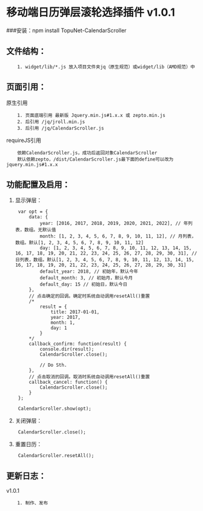 # 移动端日历弹层滚轮选择插件 v1.0.1
###安装：npm install TopuNet-CalendarScroller

文件结构：
-------------
        1. widget/lib/*.js 放入项目文件夹jq（原生规范）或widget/lib（AMD规范）中

页面引用：
-------------
原生引用

        1. 页面底端引用 最新版 Jquery.min.js#1.x.x 或 zepto.min.js
        2. 后引用 /jq/jroll.min.js
        3. 后引用 /jq/CalendarScroller.js

requireJS引用

        依赖CalendarScroller.js，成功后返回对象CalendarScroller
        默认依赖zepto，/dist/CalendarScroller.js最下面的define可以改为jquery.min.js#1.x.x

功能配置及启用：
--------------
1. 显示弹层：

        var opt = {
            data: {
                year: [2016, 2017, 2018, 2019, 2020, 2021, 2022], // 年列表，数组。无默认值
                month: [1, 2, 3, 4, 5, 6, 7, 8, 9, 10, 11, 12], // 月列表，数组。默认[1, 2, 3, 4, 5, 6, 7, 8, 9, 10, 11, 12]
                day: [1, 2, 3, 4, 5, 6, 7, 8, 9, 10, 11, 12, 13, 14, 15, 16, 17, 18, 19, 20, 21, 22, 23, 24, 25, 26, 27, 28, 29, 30, 31], // 日列表，数组。默认[1, 2, 3, 4, 5, 6, 7, 8, 9, 10, 11, 12, 13, 14, 15, 16, 17, 18, 19, 20, 21, 22, 23, 24, 25, 26, 27, 28, 29, 30, 31]
                default_year: 2018, // 初始年，默认今年
                default_month: 3, // 初始月，默认今月
                default_day: 15 // 初始日，默认今日
            },
            // 点击确定的回调。确定时系统自动调用resetAll()重置
            /*
                result = {
                    title: 2017-01-01,
                    year: 2017,
                    month: 1,
                    day: 1
                }
            */
            callback_confirm: function(result) {
                console.dir(result);
                CalendarScroller.close();

                // Do Sth.
            },
            // 点击取消的回调。取消时系统自动调用resetAll()重置
            callback_cancel: function() {
                CalendarScroller.close();
            }
        };

        CalendarScroller.show(opt);

2. 关闭弹层：
        
        CalendarScroller.close();

3. 重置日历：

        CalendarScroller.resetAll();

更新日志：
-------------
v1.0.1

        1. 制作、发布
        